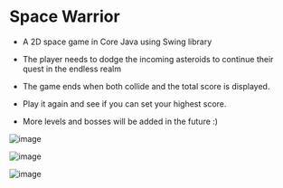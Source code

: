 # Space Warrior

 - A 2D space game in Core Java using Swing library
 
 - The player needs to dodge the incoming asteroids to continue their
quest in the endless realm

 - The game ends when both collide and the total score is displayed. 
 
 - Play it again and see if you can set your highest score.
 
 - More levels and bosses will be added in the future :)
 
 
 ![image](https://user-images.githubusercontent.com/55096761/230786691-6cb1ccf7-2b29-432a-ad2a-e8fe0be11d7e.png)
 
![image](https://user-images.githubusercontent.com/55096761/230786723-3a7338d0-d92e-4a1a-9094-35a500a503e4.png)

 ![image](https://user-images.githubusercontent.com/55096761/230787853-3dd01a41-76c3-4514-9aac-2bacdf3a87ba.png)

 

 



